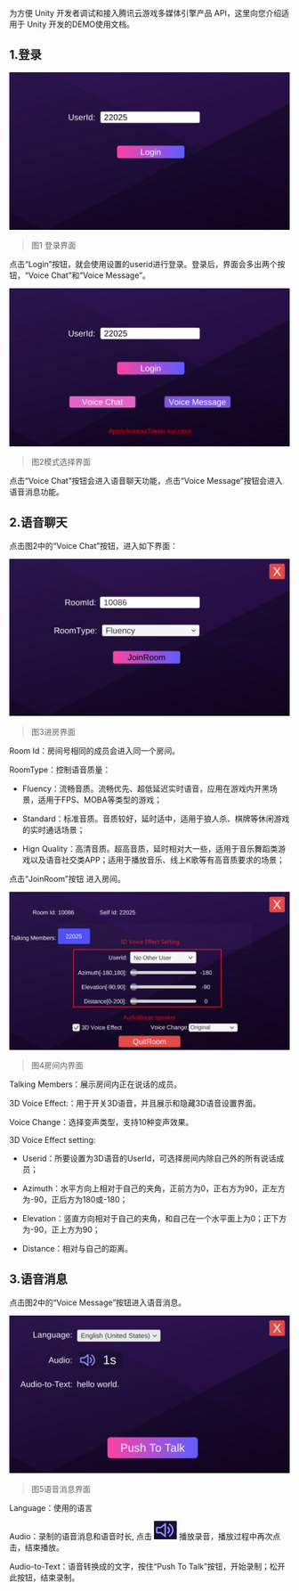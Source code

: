 为方便 Unity 开发者调试和接入腾讯云游戏多媒体引擎产品 API，这里向您介绍适用于 Unity 开发的DEMO使用文档。


## 1.登录

![image](Image/u6.png)
> 图1 登录界面

点击“Login”按钮，就会使用设置的userid进行登录。登录后，界面会多出两个按钮，“Voice Chat”和“Voice Message”。

![image](Image/u7.png)
> 图2模式选择界面

点击“Voice Chat”按钮会进入语音聊天功能，点击“Voice Message”按钮会进入语音消息功能。

## 2.语音聊天
点击图2中的“Voice Chat”按钮，进入如下界面：

![image](Image/u8.png)
> 图3进房界面

Room Id：房间号相同的成员会进入同一个房间。

RoomType：控制语音质量：

- Fluency：流畅音质。流畅优先、超低延迟实时语音，应用在游戏内开黑场景，适用于FPS、MOBA等类型的游戏；

- Standard：标准音质。音质较好，延时适中，适用于狼人杀、棋牌等休闲游戏的实时通话场景；

- Hign Quality：高清音质。超高音质，延时相对大一些，适用于音乐舞蹈类游戏以及语音社交类APP；适用于播放音乐、线上K歌等有高音质要求的场景；

点击“JoinRoom”按钮 进入房间。

![image](Image/u9.png)
> 图4房间内界面

Talking Members：展示房间内正在说话的成员。

3D Voice Effect:：用于开关3D语音，并且展示和隐藏3D语音设置界面。

Voice Change：选择变声类型，支持10种变声效果。

3D Voice Effect setting:

- Userid：所要设置为3D语音的UserId，可选择房间内除自己外的所有说话成员；

- Azimuth：水平方向上相对于自己的夹角，正前方为0，正右方为90，正左方为-90，正后方为180或-180；

- Elevation：竖直方向相对于自己的夹角，和自己在一个水平面上为0；正下方为-90，正上方为90；

- Distance：相对与自己的距离。

## 3.语音消息

点击图2中的“Voice Message”按钮进入语音消息。

![image](Image/u10.png)
> 图5语音消息界面

Language：使用的语言

Audio：录制的语音消息和语音时长, 点击 ![image](Image/u11.png) 播放录音，播放过程中再次点击，结束播放。

Audio-to-Text：语音转换成的文字，按住“Push To Talk”按钮，开始录制；松开此按钮，结束录制。